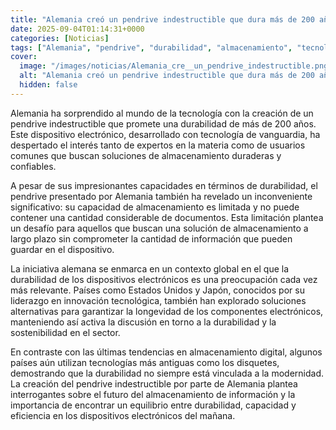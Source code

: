 ```yaml
---
title: "Alemania creó un pendrive indestructible que dura más de 200 años, pero tiene un problema - no puede almacenar casi ningún documento"
date: 2025-09-04T01:14:31+0000
categories: [Noticias]
tags: ["Alemania", "pendrive", "durabilidad", "almacenamiento", "tecnología", "dispositivos electrónicos", "innovación tecnológica."]
cover:
  image: "/images/noticias/Alemania_cre__un_pendrive_indestructible.png"
  alt: "Alemania creó un pendrive indestructible que dura más de 200 años, pero tiene un problema - no puede almacenar casi ningún documento"
  hidden: false
---
```


Alemania ha sorprendido al mundo de la tecnología con la creación de un pendrive indestructible que promete una durabilidad de más de 200 años. Este dispositivo electrónico, desarrollado con tecnología de vanguardia, ha despertado el interés tanto de expertos en la materia como de usuarios comunes que buscan soluciones de almacenamiento duraderas y confiables.

A pesar de sus impresionantes capacidades en términos de durabilidad, el pendrive presentado por Alemania también ha revelado un inconveniente significativo: su capacidad de almacenamiento es limitada y no puede contener una cantidad considerable de documentos. Esta limitación plantea un desafío para aquellos que buscan una solución de almacenamiento a largo plazo sin comprometer la cantidad de información que pueden guardar en el dispositivo.

La iniciativa alemana se enmarca en un contexto global en el que la durabilidad de los dispositivos electrónicos es una preocupación cada vez más relevante. Países como Estados Unidos y Japón, conocidos por su liderazgo en innovación tecnológica, también han explorado soluciones alternativas para garantizar la longevidad de los componentes electrónicos, manteniendo así activa la discusión en torno a la durabilidad y la sostenibilidad en el sector.

En contraste con las últimas tendencias en almacenamiento digital, algunos países aún utilizan tecnologías más antiguas como los disquetes, demostrando que la durabilidad no siempre está vinculada a la modernidad. La creación del pendrive indestructible por parte de Alemania plantea interrogantes sobre el futuro del almacenamiento de información y la importancia de encontrar un equilibrio entre durabilidad, capacidad y eficiencia en los dispositivos electrónicos del mañana.
